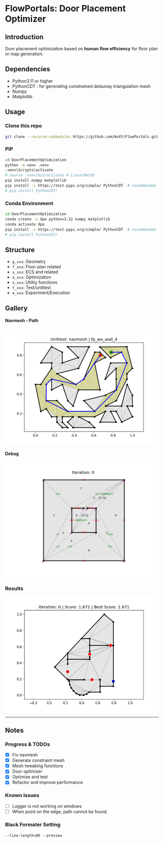 # FlowPortals: Door Placement Optimizer

## Introduction

Door placement optimization based on **human flow efficiency** for floor plan or map generation.

## Dependencies

- Python3.11 or higher
- PythonCDT : for generating constrained delaunay triangulation mesh
- Numpy
- Matplotlib

## Usage

### Clone this repo

```bash
git clone --recurse-submodules https://github.com/WvXY/FlowPortals.git
```

### PIP

```bash
cd DoorPlacementOptimization
python -m venv .venv
.venv\Scripts\activate 
# source .venv/bin/activate # Linux/MacOS
pip install numpy matplotlib
pip install -i https://test.pypi.org/simple/ PythonCDT  # recommended
# pip install PythonCDT/ 
```

### Conda Environment

```bash
cd DoorPlacementOptimization
conda create -n dpo python=3.12 numpy matplotlib
conda activate dpo 
pip install -i https://test.pypi.org/simple/ PythonCDT  # recommended 
# pip install PythonCDT/ 
```

## Structure

- `g_xxx`: Geometry
- `f_xxx`: Floor plan related
- `s_xxx`: ECS and related
- `o_xxx`: Optimization
- `u_xxx`: Utility functions
- `t_xxx`: Test/unittest
- `e_xxx`: Experiment/Execution


## Gallery
#### Navmesh - Path
![Navmesh - Path](results/unittest_navmesh-fp_wo_wall_4.png)

#### Debug
![Debug](results/dbg-fp_w_walls_2.gif)

### Results
![Result1](results/res-final_1.gif)

--------
## Notes

### Progress & TODOs

- [X] Fix navmesh
- [X] Generate constraint mesh
- [X] Mesh tweaking functions
- [X] Door optimizer
- [X] Optimize and test
- [X] Refactor and improve performance

### Known Issues

- [ ] Logger is not working on windows
- [ ] When point on the edge, path cannot be found.

### Black Formater Setting

```--line-length=80 --preview```
